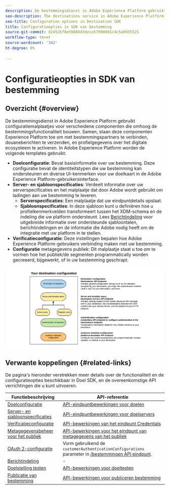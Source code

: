 ```yaml
---
description: De bestemmingsdienst in Adobe Experience Platform gebruikt configuratiemalplaatjes voor verscheidene componenten die omhoog de bestemmingsfunctionaliteit bouwen. Samen, staan deze componenten Experience Platform toe om met bestemmingspartners te verbinden, douaneberichten te verzenden, en profielgegevens over het digitale ecosysteem te activeren.
seo-description: The destinations service in Adobe Experience Platform uses configuration templates for several components that build up the destinations functionality. Combined, these components allow Experience Platform to connect to destination partners, send custom messages, and activate profile data across the digital ecosystem.
seo-title: Configuration options in Destination SDK
title: Configuratieopties in SDK van bestemming
source-git-commit: d2452bf0e59866d3deca57090001c4c5a0935525
workflow-type: tm+mt
source-wordcount: '342'
ht-degree: 0%

---
```


# Configuratieopties in SDK van bestemming

## Overzicht {#overview}

De bestemmingsdienst in Adobe Experience Platform gebruikt configuratiemalplaatjes voor verscheidene componenten die omhoog de bestemmingsfunctionaliteit bouwen. Samen, staan deze componenten Experience Platform toe om met bestemmingspartners te verbinden, douaneberichten te verzenden, en profielgegevens over het digitale ecosysteem te activeren. In Adobe Experience Platform worden de volgende templates gebruikt:

* **Doelconfiguratie**: Bevat basisinformatie over uw bestemming. Deze configuratie bevat de identiteitstypen die uw bestemming kan ondersteunen en diverse UI-kenmerken voor uw doelkaart in de Adobe Experience Platform-gebruikersinterface.
* **Server- en sjabloonspecificaties**: Verdeelt informatie over uw serverspecificaties en het malplaatje dat door Adobe wordt gebruikt om ladingen aan uw bestemming te leveren.
   * **Serverspecificaties**: Een malplaatje dat uw eindpuntdetails opslaat.
   * **Sjabloonspecificaties**: In deze sjabloon kunt u definiëren hoe u profielkenmerkvelden transformeert tussen het XDM-schema en de indeling die uw platform ondersteunt. Lees [Berichtindeling](./message-format.md) voor uitgebreide informatie over ondersteunde sjabloontalen, berichtindelingen en de informatie die Adobe nodig heeft om de integratie met uw platform in te stellen.
* **Verificatieconfiguratie**: Deze instellingen bepalen hoe Adobe Experience Platform-gebruikers verbinding maken met uw bestemming.
* **Configuratie** metagegevens publiek: Dit malplaatje staat u toe om te vormen hoe het publiek/de segmenten programmatically worden gecreeerd, bijgewerkt, of in uw bestemming geschrapt.

![Sjablonen en configuraties voor de SDK-bestemming](./assets/self-service-configuration.png)

## Verwante koppelingen {#related-links}

De pagina&#39;s hieronder verstrekken meer details over de functionaliteit en de configuratieopties beschikbaar in Doel SDK, en de overeenkomstige API verrichtingen die u kunt uitvoeren.

| Functiebeschrijving | API-referentie |
|--- |--- |
| [Doelconfiguratie](./destination-configuration.md) | [API-eindpuntbewerkingen voor doelen](./destination-configuration-api.md) |
| [Server- en sjabloonspecificaties](./server-and-template-configuration.md) | [API-eindpuntbewerkingen voor doelservers](./destination-server-api.md) |
| [Verificatieconfiguratie](./credentials-configuration.md) | [API-bewerkingen van het eindpunt Credentials](./credentials-configuration-api.md) |
| [Metagegevensbeheer voor het publiek](./audience-metadata-management.md) | [API-bewerkingen voor het eindpunt van metagegevens van het publiek](./audience-metadata-api.md) |
| [OAuth 2-configuratie](./oauth2-authentication.md) | Vorm gebruikend de `customerAuthenticationConfigurations` parameter in [/bestemmingen API eindpunt](./destination-configuration-api.md). |
| [Berichtindeling](./message-format.md) | - |
| [Doelstelling testen](./test-destination.md) | [API-bewerkingen voor doeltesten](./destination-testing-api.md) |
| [Publicatie van bestemming](./configure-destination-instructions.md#publish-destination) | [API-bewerkingen voor publiceren bestemming](./destination-publish-api.md) |
